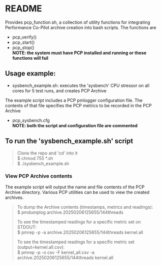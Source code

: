 # README

Provides pcp_function.sh, a collection of utility functions for integrating Performance
Co-Pilot archive creation into bash scripts. The functions are
* pcp_verify()
* pcp_start()
* pcp_stop()  
  **NOTE: the system must have PCP installed and running or these functions will fail** 

## Usage example:
* sysbench_example.sh: executes the 'sysbench' CPU stressor on all cores for 5 test runs, and creates PCP Archive
  
The example script includes a PCP pmlogger configuration file. The contents of that
file specifies the PCP metrics to be recorded in the PCP Archive
* pcp_sysbench.cfg  
  **NOTE: both the script and configuration file are commented**

## To run the 'sysbench_example.sh' script
> Clone the repo and 'cd' into it  
> $ chmod 755 *.sh  
> $ ./sysbench_example.sh  

### View PCP Archive contents
The example script will output the name and file contents of the PCP Archive
directory. Various PCP utilities can be used to view the created archives.  
> To dump the Archive contents (timestamps, metrics and readings):   
> $ pmdumplog archive.20250206125655/144threads
>   
> To see the timestamped readings for a specific metric set on STDOUT:  
> $ pmrep -p -a archive.20250206125655/144threads kernel.all
>
> To see the timestamped readings for a specific metric set (output=kernel.all.csv):  
> $ pmrep -p -o csv -F kernel_all.csv -a archive.20250206125655/144threads kernel.all


